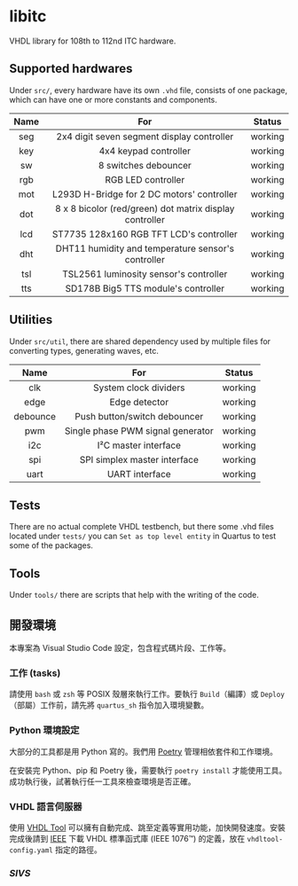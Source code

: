 # libitc

VHDL library for 108th to 112nd ITC hardware.

## Supported hardwares

Under `src/`, every hardware have its own `.vhd` file, consists of one package, which can have one or more constants and components.

| Name  |                           For                           | Status  |
| :---: | :-----------------------------------------------------: | :-----: |
|  seg  |       2x4 digit seven segment display controller        | working |
|  key  |                  4x4 keypad controller                  | working |
|  sw   |                  8 switches debouncer                   | working |
|  rgb  |                   RGB LED controller                    | working |
|  mot  |       L293D H-Bridge for 2 DC motors' controller        | working |
|  dot  | 8 x 8 bicolor (red/green) dot matrix display controller | working |
|  lcd  |         ST7735 128x160 RGB TFT LCD's controller         | working |
|  dht  |   DHT11 humidity and temperature sensor's controller    | working |
|  tsl  |         TSL2561 luminosity sensor's controller          | working |
|  tts  |           SD178B Big5 TTS module's controller           | working |

## Utilities

Under `src/util`, there are shared dependency used by multiple files for converting types, generating waves, etc.

|   Name   |                For                | Status  |
| :------: | :-------------------------------: | :-----: |
|   clk    |       System clock dividers       | working |
|   edge   |           Edge detector           | working |
| debounce |   Push button/switch debouncer    | working |
|   pwm    | Single phase PWM signal generator | working |
|   i2c    |       I²C master interface        | working |
|   spi    |   SPI simplex master interface    | working |
|   uart   |          UART interface           | working |

## Tests

There are no actual complete VHDL testbench, but there some .vhd files located under `tests/` you can `Set as top level entity` in Quartus to test some of the packages.

## Tools

Under `tools/` there are scripts that help with the writing of the code.

## 開發環境

本專案為 Visual Studio Code 設定，包含程式碼片段、工作等。

### 工作 (tasks)

請使用 `bash` 或 `zsh` 等 POSIX 殼層來執行工作。要執行 `Build`（編譯）或 `Deploy`（部屬）工作前，請先將 `quartus_sh` 指令加入環境變數。

### Python 環境設定

大部分的工具都是用 Python 寫的。我們用 [Poetry](https://python-poetry.org/) 管理相依套件和工作環境。

在安裝完 Python、pip 和 Poetry 後，需要執行 `poetry install` 才能使用工具。成功執行後，試著執行任一工具來檢查環境是否正確。

### VHDL 語言伺服器

使用 [VHDL Tool](https://www.vhdltool.com/) 可以擁有自動完成、跳至定義等實用功能，加快開發速度。安裝完成後請到 [IEEE](https://standards.ieee.org/downloads/) 下載 VHDL 標準函式庫 (IEEE 1076™) 的定義，放在 `vhdltool-config.yaml` 指定的路徑。

### *SIVS*
